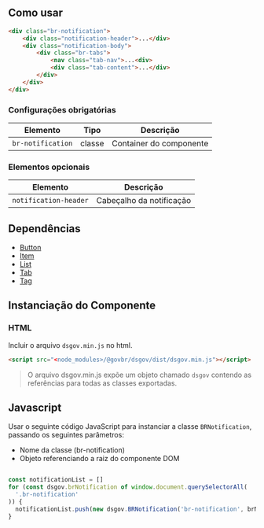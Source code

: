 [version]: # (1.1.4)

## Como usar

```html
<div class="br-notification">
    <div class="notification-header">...</div>
    <div class="notification-body">
        <div class="br-tabs">
            <nav class="tab-nav">...<div>
            <div class="tab-content">...</div>
        </div>
    </div>
</div>
```

### Configurações obrigatórias

| Elemento          | Tipo   | Descrição               |
| ----------------- | ------ | ----------------------- |
| `br-notification` | classe | Container do componente |

### Elementos opcionais

| Elemento              | Descrição                |
| --------------------- | ------------------------ |
| `notification-header` | Cabeçalho da notificação |

## Dependências

- [Button](/components/button)
- [Item](/components/item)
- [List](/components/list)
- [Tab](/components/tab)
- [Tag](/components/tag)

## Instanciação do Componente

### HTML

Incluir o arquivo `dsgov.min.js` no html.

```html
<script src="<node_modules>/@govbr/dsgov/dist/dsgov.min.js"></script>
```

> O arquivo dsgov.min.js expõe um objeto chamado `dsgov` contendo as referências para todas as classes exportadas.

## Javascript

Usar o seguinte código JavaScript para instanciar a classe `BRNotification`, passando os seguintes parâmetros:

- Nome da classe (br-notification)
- Objeto referenciando a raiz do componente DOM

```javascript

const notificationList = []
for (const dsgov.brNotification of window.document.querySelectorAll(
  '.br-notification'
)) {
  notificationList.push(new dsgov.BRNotification('br-notification', brNotification))
}
```
